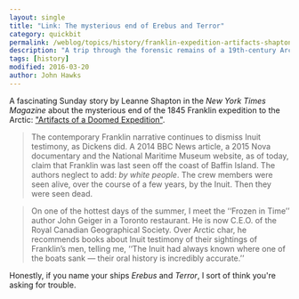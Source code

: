 ```yaml
---
layout: single
title: "Link: The mysterious end of Erebus and Terror"
category: quickbit
permalink: /weblog/topics/history/franklin-expedition-artifacts-shapton-2016.html
description: "A trip through the forensic remains of a 19th-century Arctic disappearance."
tags: [history]
modified: 2016-03-20
author: John Hawks
---
```


A fascinating Sunday story by Leanne Shapton in the <em>New York Times Magazine</em> about the mysterious end of the 1845 Franklin expedition to the Arctic: <a href="http://www.nytimes.com/interactive/2016/03/20/magazine/franklin-expedition.html">"Artifacts of a Doomed Expedition"</a>. 

<blockquote>The contemporary Franklin narrative continues to dismiss Inuit testimony, as Dickens did. A 2014 BBC News article, a 2015 Nova documentary and the National Maritime Museum website, as of today, claim that Franklin was last seen off the coast of Baffin Island. The authors neglect to add: <em>by white people</em>. The crew members were seen alive, over the course of a few years, by the Inuit. Then they were seen dead.</blockquote>

<blockquote>On one of the hottest days of the summer, I meet the ‘‘Frozen in Time’’ author John Geiger in a Toronto restaurant. He is now C.E.O. of the Royal Canadian Geographical Society. Over Arctic char, he recommends books about Inuit testimony of their sightings of Franklin’s men, telling me, ‘‘The Inuit had always known where one of the boats sank — their oral history is incredibly accurate.’’</blockquote>

Honestly, if you name your ships <em>Erebus</em> and <em>Terror</em>, I sort of think you're asking for trouble. 


